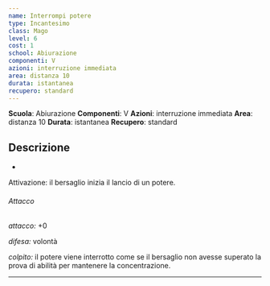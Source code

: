```yaml
---
name: Interrompi potere
type: Incantesimo
class: Mago
level: 6
cost: 1
school: Abiurazione
componenti: V
azioni: interruzione immediata
area: distanza 10
durata: istantanea
recupero: standard
---
```

**Scuola**: Abiurazione
**Componenti**: V
**Azioni**: interruzione immediata
**Area**: distanza 10
**Durata**: istantanea
**Recupero**: standard

**Descrizione**
-

-

Attivazione: il bersaglio inizia il lancio di un potere.

###### Attacco

*attacco:* +0

*difesa:* volontà

*colpito:* il potere viene interrotto come se il bersaglio non avesse superato la prova di abilità per mantenere la concentrazione.

---